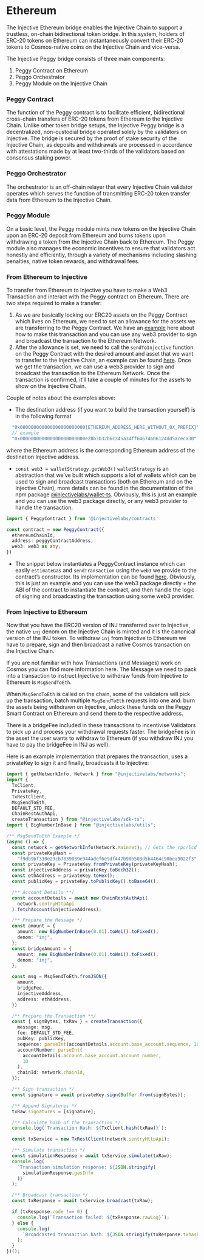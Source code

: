 # Ethereum

The Injective Ethereum bridge enables the Injective Chain to support a trustless, on-chain bidirectional token bridge. In this system, holders of ERC-20 tokens on Ethereum can instantaneously convert their ERC-20 tokens to Cosmos-native coins on the Injective Chain and vice-versa.

The Injective Peggy bridge consists of three main components:

1. Peggy Contract on Ethereum
2. Peggo Orchestrator
3. Peggy Module on the Injective Chain

### Peggy Contract

The function of the Peggy contract is to facilitate efficient, bidirectional cross-chain transfers of ERC-20 tokens from Ethereum to the Injective Chain. Unlike other token bridge setups, the Injective Peggy bridge is a decentralized, non-custodial bridge operated solely by the validators on Injective. The bridge is secured by the proof of stake security of the Injective Chain, as deposits and withdrawals are processed in accordance with attestations made by at least two-thirds of the validators based on consensus staking power.

### Peggo Orchestrator

The orchestrator is an off-chain relayer that every Injective Chain validator operates which serves the function of transmitting ERC-20 token transfer data from Ethereum to the Injective Chain.

### Peggy Module

On a basic level, the Peggy module mints new tokens on the Injective Chain upon an ERC-20 deposit from Ethereum and burns tokens upon withdrawing a token from the Injective Chain back to Ethereum. The Peggy module also manages the economic incentives to ensure that validators act honestly and efficiently, through a variety of mechanisms including slashing penalties, native token rewards, and withdrawal fees.

### From Ethereum to Injective

To transfer from Ethereum to Injective you have to make a Web3 Transaction and interact with the Peggy contract on Ethereum. There are two steps required to make a transfer:

1. As we are basically locking our ERC20 assets on the Peggy Contract which lives on Ethereum, we need to set an allowance for the assets we are transferring to the Peggy Contract. We have an [example](https://github.com/InjectiveLabs/injective-ts/blob/1fbc2577b9278a62d1676041d6e502e12f5880a8/packages/sdk-ui-ts/src/services/web3/Web3Composer.ts#L41-L91) here about how to make this transaction and you can use any web3 provider to sign and broadcast the transaction to the Ethereum Network.
2. After the allowance is set, we need to call the `sendToInjective` function on the Peggy Contract with the desired amount and asset that we want to transfer to the Injective Chain, an example can be found [here](https://github.com/InjectiveLabs/injective-ts/blob/1fbc2577b9278a62d1676041d6e502e12f5880a8/packages/sdk-ui-ts/src/services/web3/Web3Composer.ts#L93-L156). Once we get the transaction, we can use a web3 provider to sign and broadcast the transaction to the Ethereum Network. Once the transaction is confirmed, it’ll take a couple of minutes for the assets to show on the Injective Chain.

Couple of notes about the examples above:

* The destination address (if you want to build the transaction yourself) is in the following format

```ts
  "0x000000000000000000000000{ETHEREUM_ADDRESS_HERE_WITHOUT_0X_PREFIX}"
  // example
  "0x000000000000000000000000e28b3b32b6c345a34ff64674606124dd5aceca30"
```

where the Ethereum address is the corresponding Ethereum address of the destination Injective address.

* `const web3 = walletStrategy.getWeb3()` `walletStrategy` is an abstraction that we’ve built which supports a lot of wallets which can be used to sign and broadcast transactions (both on Ethereum and on the Injective Chain), more details can be found in the documentation of the npm package [@injectivelabs/wallet-ts](https://github.com/InjectiveLabs/injective-ts/blob/master/packages/wallet-ts). Obviously, this is just an example and you can use the web3 package directly, or any web3 provider to handle the transaction.

```ts
import { PeggyContract } from '@injectivelabs/contracts'

const contract = new PeggyContract({
  ethereumChainId,
  address: peggyContractAddress,
  web3: web3 as any,
})
```

* The snippet below instantiates a PeggyContract instance which can easily `estimateGas` and `sendTransaction` using the `web3` we provide to the contract’s constructor. Its implementation can be found [here](https://github.com/InjectiveLabs/injective-ts/blob/master/packages/contracts/src/contracts/Peggy.ts). Obviously, this is just an example and you can use the web3 package directly + the ABI of the contract to instantiate the contract, and then handle the logic of signing and broadcasting the transaction using some web3 provider.

### From Injective to Ethereum

Now that you have the ERC20 version of INJ transferred over to Injective, the native `inj` denom on the Injective Chain is minted and it is the canonical version of the INJ token. To withdraw `inj` from Injective to Ethereum we have to prepare, sign and then broadcast a native Cosmos transaction on the Injective Chain.

If you are not familiar with how Transactions (and Messages) work on Cosmos you can find more information here. The Message we need to pack into a transaction to instruct Injective to withdraw funds from Injective to Ethereum is `MsgSendToEth`.

When `MsgSendToEth` is called on the chain, some of the validators will pick up the transaction, batch multiple `MsgSendToEth` requests into one and: burn the assets being withdrawn on Injective, unlock these funds on the Peggy Smart Contract on Ethereum and send them to the respective address.

There is a bridgeFee included in these transactions to incentivise Validators to pick up and process your withdrawal requests faster. The bridgeFee is in the asset the user wants to withdraw to Ethereum (if you withdraw INJ you have to pay the bridgeFee in INJ as well).

Here is an example implementation that prepares the transaction, uses a privateKey to sign it and finally, broadcasts it to Injective:

```ts
import { getNetworkInfo, Network } from "@injectivelabs/networks";
import {
  TxClient,
  PrivateKey,
  TxRestClient,
  MsgSendToEth,
  DEFAULT_STD_FEE,
  ChainRestAuthApi,
  createTransaction } from "@injectivelabs/sdk-ts";
import { BigNumberInBase } from "@injectivelabs/utils";

/** MsgSendToEth Example */
(async () => {
  const network = getNetworkInfo(Network.Mainnet); // Gets the rpc/lcd endpoints
  const privateKeyHash =
    "f9db9bf330e23cb7839039e944adef6e9df447b90b503d5b4464c90bea9022f3";
  const privateKey = PrivateKey.fromPrivateKey(privateKeyHash);
  const injectiveAddress = privateKey.toBech32();
  const ethAddress = privateKey.toHex();
  const publicKey = privateKey.toPublicKey().toBase64();

  /** Account Details **/
  const accountDetails = await new ChainRestAuthApi(
    network.sentryHttpApi
  ).fetchAccount(injectiveAddress);

  /** Prepare the Message */
  const amount = {
    amount: new BigNumberInBase(0.01).toWei().toFixed(),
    denom: "inj",
  };
  const bridgeAmount = {
    amount: new BigNumberInBase(0.01).toWei().toFixed(),
    denom: "inj",
  };

  const msg = MsgSendToEth.fromJSON({
    amount,
    bridgeFee,
    injectiveAddress,
    address: ethAddress,
  })

  /** Prepare the Transaction **/
  const { signBytes, txRaw } = createTransaction({
    message: msg,
    fee: DEFAULT_STD_FEE,
    pubKey: publicKey,
    sequence: parseInt(accountDetails.account.base_account.sequence, 10),
    accountNumber: parseInt(
      accountDetails.account.base_account.account_number,
      10
    ),
    chainId: network.chainId,
  });

  /** Sign transaction */
  const signature = await privateKey.sign(Buffer.from(signBytes));

  /** Append Signatures */
  txRaw.signatures = [signature];

  /** Calculate hash of the transaction */
  console.log(`Transaction Hash: ${TxClient.hash(txRaw)}`);

  const txService = new TxRestClient(network.sentryHttpApi);

  /** Simulate transaction */
  const simulationResponse = await txService.simulate(txRaw);
  console.log(
    `Transaction simulation response: ${JSON.stringify(
      simulationResponse.gasInfo
    )}`
  );

  /** Broadcast transaction */
  const txResponse = await txService.broadcast(txRaw);

  if (txResponse.code !== 0) {
    console.log(`Transaction failed: ${txResponse.rawLog}`);
  } else {
    console.log(
      `Broadcasted transaction hash: ${JSON.stringify(txResponse.txhash)}`
    );
  }
})();
```
